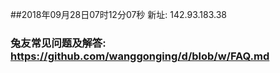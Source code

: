 ##2018年09月28日07时12分07秒 新址: 142.93.183.38
### 兔友常见问题及解答: https://github.com/wanggonging/d/blob/w/FAQ.md
